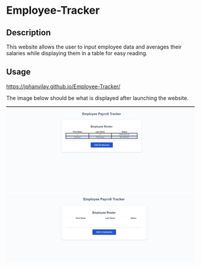 # Employee-Tracker

## Description
This website allows the user to input employee data and averages their salaries while displaying them in a table for easy reading.

## Usage

https://jphanvilay.github.io/Employee-Tracker/

The image below should be what is displayed after launching the website.


![Top-half](./assets/images/Screenshot.png)
![Bottom-half](./assets/images/screenshot2.png)
